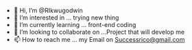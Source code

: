- 👋 Hi, I’m @RIkwugodwin
- 👀 I’m interested in ... trying new thing
- 🌱 I’m currently learning ... front-end coding
- 💞️ I’m looking to collaborate on ...Project that will develop me
- 📫 How to reach me ... my Email on Successrico@gmail.com

<!---
RIkwugodwin/RIkwugodwin is a ✨ special ✨ repository because its `README.md` (this file) appears on your GitHub profile.
You can click the Preview link to take a look at your changes.
--->
